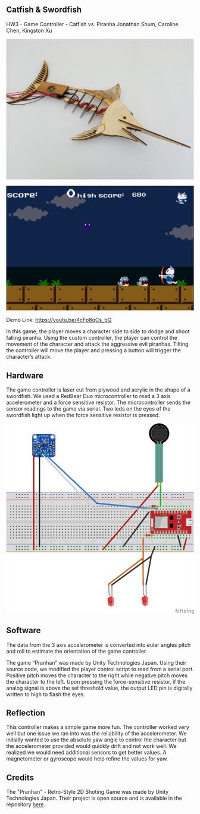 ## Catfish & Swordfish
HW3 - Game Controller - Catfish vs. Piranha
Jonathan Shum, Caroline Chen, Kingston Xu

![alt tag](https://raw.githubusercontent.com/idd-fall16/Catfish-Swordfish/master/Media/Swordfish.jpg)

![alt tag](https://raw.githubusercontent.com/idd-fall16/Catfish-Swordfish/master/Media/GameScreenShot.png)

Demo Link: https://youtu.be/4cFp8qCs_bQ 

In this game, the player moves a character side to side to dodge and shoot falling piranha. Using the custom controller, the player can control the movement of the character and attack the aggressive evil piranhas. Tilting the controller will move the player and pressing a button will trigger the character’s attack.

## Hardware

The game controller is laser cut from plywood and acrylic in the shape of a swordfish. We used a RedBear Duo microcontroller to read a 3 axis accelerometer and a force sensitive resistor. The microcontroller sends the sensor readings to the game via serial. Two leds on the eyes of the swordfish light up when the force sensitive resistor is pressed.

![alt tag](https://raw.githubusercontent.com/idd-fall16/Catfish-Swordfish/master/Media/Fritzing.png)

## Software

The data from the 3 axis accelerometer is converted into euler angles pitch and roll to estimate the orientation of the game controller.

The game “Pranhan” was made by Unity Technologies Japan. Using their source code, we modified the player control script to read from a serial port. Positive pitch moves the character to the right while negative pitch moves the character to the left. Upon pressing the force-sensitive resistor, if the analog signal is above the set threshold value, the output LED pin is digitally written to high to flash the eyes. 

## Reflection

This controller makes a simple game more fun. The controller worked very well but one issue we ran into was the reliability of the accelerometer. We initially wanted to use the absolute yaw angle to control the character but the accelerometer provided would quickly drift and not work well. We realized we would need additional sensors to get better values. A magnetometer or gyroscope would help refine the values for yaw.


## Credits

The "Pranhan" - Retro-Style 2D Shoting Game was made by Unity Technologies Japan. Their project is open source and is available in the repository [here](https://github.com/unity3d-jp/piranhan).
